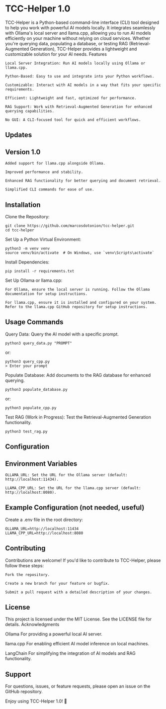 # TCC-Helper 1.0

TCC-Helper is a Python-based command-line interface (CLI) tool designed to help you work with powerful AI models locally. It integrates seamlessly with Ollama's local server and llama.cpp, allowing you to run AI models efficiently on your machine without relying on cloud services. Whether you're querying data, populating a database, or testing RAG (Retrieval-Augmented Generation), TCC-Helper provides a lightweight and customizable solution for your AI needs.
Features

    Local Server Integration: Run AI models locally using Ollama or llama.cpp.

    Python-Based: Easy to use and integrate into your Python workflows.

    Customizable: Interact with AI models in a way that fits your specific requirements.

    Efficient: Lightweight and fast, optimized for performance.

    RAG Support: Work with Retrieval-Augmented Generation for enhanced querying capabilities.

    No GUI: A CLI-focused tool for quick and efficient workflows.

## Updates
## Version 1.0

    Added support for llama.cpp alongside Ollama.

    Improved performance and stability.

    Enhanced RAG functionality for better querying and document retrieval.

    Simplified CLI commands for ease of use.

## Installation

Clone the Repository:
    
    git clone https://github.com/marcosdotonion/tcc-helper.git
    cd tcc-helper

Set Up a Python Virtual Environment:
    
    python3 -m venv venv
    source venv/bin/activate  # On Windows, use `venv\Scripts\activate`

Install Dependencies:
    
    pip install -r requirements.txt

Set Up Ollama or llama.cpp:

    For Ollama, ensure the local server is running. Follow the Ollama documentation for setup instructions.

    For llama.cpp, ensure it is installed and configured on your system. Refer to the llama.cpp GitHub repository for setup instructions.

## Usage Commands

Query Data:
Query the AI model with a specific prompt.

    python3 query_data.py "PROMPT"
or:

    python3 query_cpp.py
    > Enter your prompt

Populate Database:
Add documents to the RAG database for enhanced querying.

    python3 populate_database.py
or:

    python3 populate_cpp.py

Test RAG (Work in Progress):
Test the Retrieval-Augmented Generation functionality.

    python3 test_rag.py

## Configuration
## Environment Variables

    OLLAMA_URL: Set the URL for the Ollama server (default: http://localhost:11434).

    LLAMA_CPP_URL: Set the URL for the llama.cpp server (default: http://localhost:8080).

## Example Configuration (not needed, useful)

Create a .env file in the root directory:

    OLLAMA_URL=http://localhost:11434
    LLAMA_CPP_URL=http://localhost:8080

## Contributing

Contributions are welcome! If you'd like to contribute to TCC-Helper, please follow these steps:

    Fork the repository.

    Create a new branch for your feature or bugfix.

    Submit a pull request with a detailed description of your changes.

## License

This project is licensed under the MIT License. See the LICENSE file for details.
Acknowledgments

Ollama For providing a powerful local AI server.

llama.cpp For enabling efficient AI model inference on local machines.

LangChain For simplifying the integration of AI models and RAG functionality.

## Support

For questions, issues, or feature requests, please open an issue on the GitHub repository.

Enjoy using TCC-Helper 1.0! 🚀
